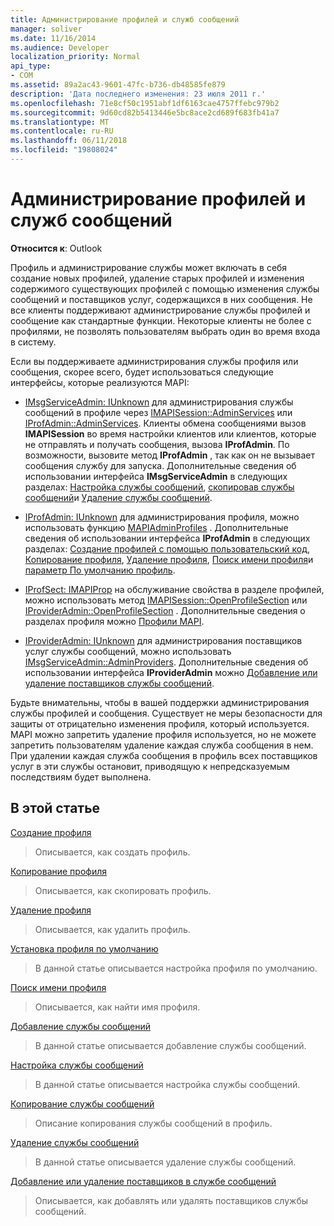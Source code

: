 ```yaml
---
title: Администрирование профилей и служб сообщений
manager: soliver
ms.date: 11/16/2014
ms.audience: Developer
localization_priority: Normal
api_type:
- COM
ms.assetid: 89a2ac43-9601-47fc-b736-db48585fe879
description: 'Дата последнего изменения: 23 июля 2011 г.'
ms.openlocfilehash: 71e8cf50c1951abf1df6163cae4757ffebc979b2
ms.sourcegitcommit: 9d60cd82b5413446e5bc8ace2cd689f683fb41a7
ms.translationtype: MT
ms.contentlocale: ru-RU
ms.lasthandoff: 06/11/2018
ms.locfileid: "19808024"
---
```

# <a name="administering-profiles-and-message-services"></a>Администрирование профилей и служб сообщений

  
  
**Относится к**: Outlook 
  
Профиль и администрирование службы может включать в себя создание новых профилей, удаление старых профилей и изменения содержимого существующих профилей с помощью изменения службы сообщений и поставщиков услуг, содержащихся в них сообщения. Не все клиенты поддерживают администрирование службы профилей и сообщение как стандартные функции. Некоторые клиенты не более с профилями, не позволять пользователям выбрать один во время входа в систему.
  
Если вы поддерживаете администрирования службы профиля или сообщения, скорее всего, будет использоваться следующие интерфейсы, которые реализуются MAPI:
  
- [IMsgServiceAdmin: IUnknown](imsgserviceadminiunknown.md) для администрирования службы сообщений в профиле через [IMAPISession::AdminServices](imapisession-adminservices.md) или [IProfAdmin::AdminServices](iprofadmin-adminservices.md). Клиенты обмена сообщениями вызов **IMAPISession** во время настройки клиентов или клиентов, которые не отправлять и получать сообщения, вызова **IProfAdmin**. По возможности, вызовите метод **IProfAdmin** , так как он не вызывает сообщения службу для запуска. Дополнительные сведения об использовании интерфейса **IMsgServiceAdmin** в следующих разделах: [Настройка службы сообщений](configuring-a-message-service.md), [скопировав службы сообщений](copying-a-message-service.md)и [Удаление службы сообщений](deleting-a-message-service.md).
    
- [IProfAdmin: IUnknown](iprofadminiunknown.md) для администрирования профиля, можно использовать функцию [MAPIAdminProfiles](mapiadminprofiles.md) . Дополнительные сведения об использовании интерфейса **IProfAdmin** в следующих разделах: [Создание профилей с помощью пользовательский код](creating-a-profile-by-using-custom-code.md), [Копирование профиля](copying-a-profile.md), [Удаление профиля](deleting-a-profile.md), [Поиск имени профиля](finding-a-profile-name.md)и [параметр По умолчанию профиль](setting-a-default-profile.md).
    
- [IProfSect: IMAPIProp](iprofsectimapiprop.md) на обслуживание свойства в разделе профилей, можно использовать метод [IMAPISession::OpenProfileSection](imapisession-openprofilesection.md) или [IProviderAdmin::OpenProfileSection](iprovideradmin-openprofilesection.md) . Дополнительные сведения о разделах профиля можно [Профили MAPI](mapi-profiles.md).
    
- [IProviderAdmin: IUnknown](iprovideradminiunknown.md) для администрирования поставщиков услуг службы сообщений, можно использовать [IMsgServiceAdmin::AdminProviders](imsgserviceadmin-adminproviders.md). Дополнительные сведения об использовании интерфейса **IProviderAdmin** можно [Добавление или удаление поставщиков службы сообщений](adding-or-deleting-providers-in-a-message-service.md).
    
Будьте внимательны, чтобы в вашей поддержки администрирования службы профилей и сообщения. Существует не меры безопасности для защиты от отрицательно изменения профиля, который используется. MAPI можно запретить удаление профиля используется, но не можете запретить пользователям удаление каждая служба сообщения в нем. При удалении каждая служба сообщения в профиль всех поставщиков услуг в эти службы остановит, приводящую к непредсказуемым последствиям будет выполнена.
  
## <a name="in-this-section"></a>В этой статье

[Создание профиля](creating-a-profile.md)
  
> Описывается, как создать профиль.
    
[Копирование профиля](copying-a-profile.md)
  
> Описывается, как скопировать профиль.
    
[Удаление профиля](deleting-a-profile.md)
  
> Описывается, как удалить профиль.
    
[Установка профиля по умолчанию](setting-a-default-profile.md)
  
> В данной статье описывается настройка профиля по умолчанию.
    
[Поиск имени профиля](finding-a-profile-name.md)
  
> Описывается, как найти имя профиля.
    
[Добавление службы сообщений](adding-a-message-service.md)
  
> В данной статье описывается добавление службы сообщений.
    
[Настройка службы сообщений](configuring-a-message-service.md)
  
> В данной статье описывается настройка службы сообщений.
    
[Копирование службы сообщений](copying-a-message-service.md)
  
> Описание копирования службы сообщений в профиль.
    
[Удаление службы сообщений](deleting-a-message-service.md)
  
> В данной статье описывается удаление службы сообщений.
    
[Добавление или удаление поставщиков в службе сообщений](adding-or-deleting-providers-in-a-message-service.md)
  
> Описывается, как добавлять или удалять поставщиков службы сообщений.
    

